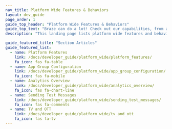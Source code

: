 ```yaml
---
nav_title: Platform Wide Features & Behaviors
layout: dev_guide
page_order: 1
guide_top_header: "Platform Wide Features & Behaviors"
guide_top_text: "Braze can do a lot! Check out our capabilities, from a developer frame of mind, below!"
description: "This landing page lists platform wide features and behaviors like app group configuration, analytics overview, sending test messages, and more!"

guide_featured_title: "Section Articles"
guide_featured_list:
  - name: Platform Features
    link: /docs/developer_guide/platform_wide/platform_features/
    fa_icon: fas fa-table
  - name: App Group Configuration
    link: /docs/developer_guide/platform_wide/app_group_configuration/
    fa_icon: fas fa-mobile
  - name: Analytics Overview
    link: /docs/developer_guide/platform_wide/analytics_overview/
    fa_icon: fas fa-chart-line
  - name: Sending Test Messages
    link: /docs/developer_guide/platform_wide/sending_test_messages/
    fa_icon: fas fa-comments
  - name: TV and OTT
    link: /docs/developer_guide/platform_wide/tv_and_ott
    fa_icon: fas fa-tv
---
```

